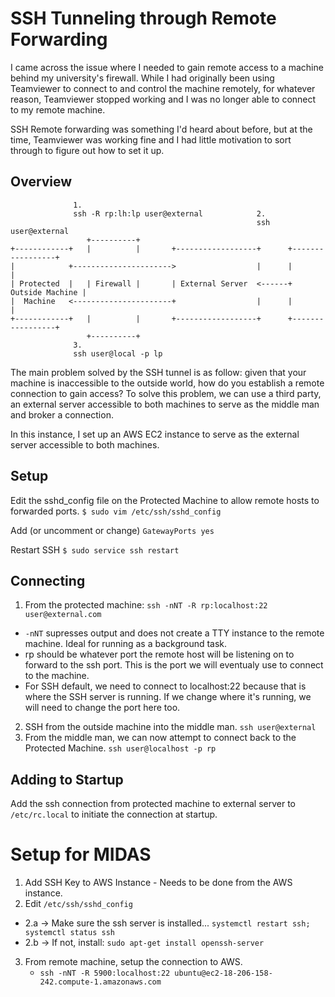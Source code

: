 # SSH Tunneling through Remote Forwarding

I came across the issue where I needed to gain remote access to a machine behind
my university's firewall. While I had originally been using Teamviewer to connect
to and control the machine remotely, for whatever reason, Teamviewer stopped
working and I was no longer able to connect to my remote machine. 

SSH Remote forwarding was something I'd heard about before, but at the time, Teamviewer 
was working fine and I had little motivation to sort through to figure out how
to set it up.

## Overview 

```
              1.
              ssh -R rp:lh:lp user@external            2.
                                                       ssh user@external
                 +----------+
+------------+   |          |       +------------------+      +-----------------+
|            +---------------------->                  |      |                 |
| Protected  |   | Firewall |       | External Server  <------+ Outside Machine |
|  Machine   <----------------------+                  |      |                 |
+------------+   |          |       +------------------+      +-----------------+
                 +----------+
              3.
              ssh user@local -p lp

```

The main problem solved by the SSH tunnel is as follow: given that your machine
is inaccessible to the outside world, how do you establish a remote connection
to gain access? To solve this problem, we can use a third party, an external server
accessible to both machines to serve as the middle man and broker a connection. 

In this instance, I set up an AWS EC2 instance to serve as the external server
accessible to both machines. 

## Setup 
Edit the sshd_config file on the Protected Machine to allow remote hosts to forwarded ports. 
`$ sudo vim /etc/ssh/sshd_config`

Add (or uncomment or change) 
`GatewayPorts yes`

Restart SSH
`$ sudo service ssh restart`

## Connecting
1. From the protected machine: `ssh -nNT -R rp:localhost:22 user@external.com`
  - `-nNT` supresses output and does not create a TTY instance to the remote machine. 
  Ideal for running as a background task. 
  - rp should be whatever port the remote host will be listening on to forward to 
  the ssh port. This is the port we will eventualy use to connect to the machine. 
  - For SSH default, we need to connect to localhost:22 because that is where the 
  SSH server is running. If we change where it's running, we will need to change the
  port here too. 
2. SSH from the outside machine into the middle man. 
`ssh user@external`
3. From the middle man, we can now attempt to connect back to the Protected Machine. 
`ssh user@localhost -p rp`

## Adding to Startup
Add the ssh connection from protected machine to external server to `/etc/rc.local`
to initiate the connection at startup. 

# Setup for MIDAS
1. Add SSH Key to AWS Instance - Needs to be done from the AWS instance. 
2. Edit `/etc/ssh/sshd_config`
  - 2.a -> Make sure the ssh server is installed... `systemctl restart ssh; systemctl status ssh`
  - 2.b -> If not, install: `sudo apt-get install openssh-server`
3. From remote machine, setup the connection to AWS.
   - `ssh -nNT -R 5900:localhost:22 ubuntu@ec2-18-206-158-242.compute-1.amazonaws.com`

